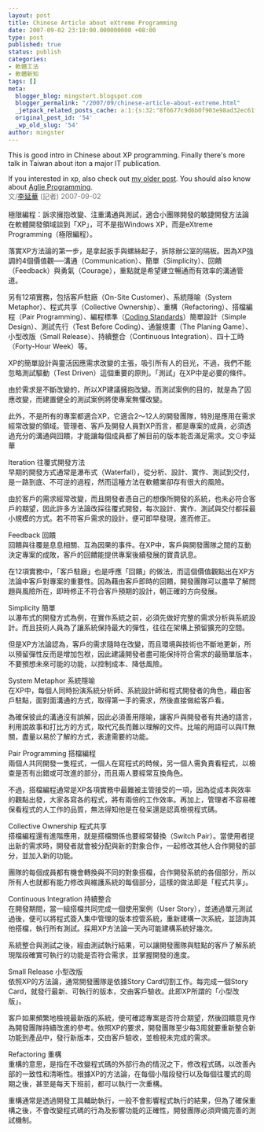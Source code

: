 ```yaml
---
layout: post
title: Chinese Article about eXtreme Programming
date: 2007-09-02 23:10:00.000000000 +08:00
type: post
published: true
status: publish
categories:
- 軟體工法
- 軟體新知
tags: []
meta:
  blogger_blog: mingstert.blogspot.com
  blogger_permalink: "/2007/09/chinese-article-about-extreme.html"
  _jetpack_related_posts_cache: a:1:{s:32:"8f6677c9d6b0f903e98ad32ec61f8deb";a:2:{s:7:"expires";i:1446677097;s:7:"payload";a:3:{i:0;a:1:{s:2:"id";i:44;}i:1;a:1:{s:2:"id";i:338;}i:2;a:1:{s:2:"id";i:350;}}}}
  original_post_id: '54'
  _wp_old_slug: '54'
author: mingster
---
```

<p>This is good intro in Chinese about XP programming. Finally there's more talk in Taiwan about iton a major IT publication.</p>
<p>If you interested in xp, also check out <a href="http://mingstert.blogspot.com/2007/09/what-is-extreme-programming.html">my older post</a>. You should also know about <a href="http://mingstert.blogspot.com/2007/09/introduction-of-aglie-development.html">Aglie Programming</a>.<br /><span class="text12" style="color:rgb(111,111,111);">文/<a href="http://www.ithome.com.tw/">李延華</a> (記者) 2007-09-02<br /></span><br />極限編程：訴求擁抱改變、注重溝通與測試，適合小團隊開發的敏捷開發方法論<br />在軟體開發領域談到「XP」，可不是指Windows XP，而是eXtreme Programming（極限編程）。</p>
<p>落實XP方法論的第一步，是拿起扳手與螺絲起子，拆除辦公室的隔板。因為XP強調的4個價值觀──溝通（Communication）、簡單（Simplicity）、回饋（Feedback）與勇氣（Courage），重點就是希望建立暢通而有效率的溝通管道。</p>
<p>另有12項實務，包括客戶駐廠（On-Site Customer）、系統隱喻（System Metaphor）、程式共享（Collective Ownership）、重構（<a>Refactoring</a>）、搭檔編程（<a>Pair Programming</a>）、編程標準（<a href="http://mingstert.blogspot.com/2005/08/c-c-coding-guidelines.html">Coding Standards</a>）簡單設計（Simple Design）、測試先行（Test Before Coding）、通盤規畫（The Planing Game）、小型改版（Small Release）、持續整合（<a>Continuous Integration</a>）、四十工時（Forty-Hour Week）等。</p>
<p>XP的簡單設計與靈活因應需求改變的主張，吸引所有人的目光，不過，我們不能忽略測試驅動（Test Driven）這個重要的原則。「測試」在XP中是必要的條件。</p>
<p>由於需求是不斷改變的，所以XP建議擁抱改變。而測試案例的目的，就是為了因應改變，而建置健全的測試案例將使專案無懼改變。</p>
<p>此外，不是所有的專案都適合XP，它適合2～12人的開發團隊，特別是應用在需求經常改變的領域。管理者、客戶及開發人員對XP而言，都是專案的成員，必須透過充分的溝通與回饋，才能讓每個成員都了解目前的版本能否滿足需求。文⊙李延華</p>
<p>Iteration 往覆式開發方法<br />早期的開發方式通常是瀑布式（Waterfall），從分析、設計、實作、測試到交付，是一路到底、不可逆的過程，然而這種方法在軟體業卻存有很大的風險。</p>
<p>由於客戶的需求經常改變，而且開發者憑自己的想像所開發的系統，也未必符合客戶的期望，因此許多方法論改採往覆式開發，每次設計、實作、測試與交付都採最小規模的方式。若不符客戶需求的設計，便可即早發現，進而修正。</p>
<p>Feedback 回饋<br />回饋與往覆是息息相關、互為因果的事件。在XP中，客戶與開發團隊之間的互動決定專案的成敗，客戶的回饋能提供專案後續發展的寶貴訊息。</p>
<p>在12項實務中，「客戶駐廠」也是呼應「回饋」的做法，而這個價值觀點出在XP方法論中客戶對專案的重要性。因為藉由客戶即時的回饋，開發團隊可以盡早了解問題與風險所在，即時修正不符合客戶預期的設計，朝正確的方向發展。</p>
<p>Simplicity 簡單<br />以瀑布式的開發方式為例，在實作系統之前，必須先做好完整的需求分析與系統設計。而且技術人員為了讓系統保持最大的彈性，往往在架構上預留擴充的空間。</p>
<p>但是XP方法論認為，客戶的需求隨時在改變，而且環境與技術也不斷地更新，所以預留彈性反而是增加包袱，因此建議開發者盡可能保持符合需求的最簡單版本，不要預想未來可能的功能，以控制成本、降低風險。</p>
<p>System Metaphor 系統隱喻<br />在XP中，每個人同時扮演系統分析師、系統設計師和程式開發者的角色，藉由客戶駐點，面對面溝通的方式，取得第一手的需求，然後直接做給客戶看。</p>
<p>為確保彼此的溝通沒有誤解，因此必須善用隱喻，讓客戶與開發者有共通的語言，利用說故事和打比方的方式，取代冗長而難以理解的文件。比喻的用語可以與IT無關，盡量以易於了解的方式，表達需要的功能。</p>
<p>Pair Programming 搭檔編程<br />兩個人共同開發一隻程式，一個人在寫程式的時候，另一個人需負責看程式，以檢查是否有出錯或可改進的部分，而且兩人要經常互換角色。</p>
<p>不過，搭檔編程通常是XP各項實務中最難被主管接受的一項，因為從成本與效率的觀點出發，大家各寫各的程式，將有兩倍的工作效率。再加上，管理者不容易確保看程式的人工作的品質，無法得知他是在發呆還是認真檢視程式碼。</p>
<p>Collective Ownership 程式共享<br />搭檔編程還有進階應用，就是搭檔關係也要經常替換（Switch Pair）。當使用者提出新的需求時，開發者就會被分配與新的對象合作，一起修改其他人合作開發的部分，並加入新的功能。</p>
<p>團隊的每個成員都有機會轉換與不同的對象搭檔，合作開發系統的各個部分，所以所有人也就都有能力修改與維護系統的每個部分，這樣的做法即是「程式共享」。</p>
<p>Continuous Integration 持續整合<br />在開發期間，當一組搭檔共同完成一個使用案例（User Story），並通過單元測試過後，便可以將程式簽入集中管理的版本控管系統，重新建構一次系統，並諮詢其他搭檔，執行所有測試。採用XP方法論一天內可能建構系統好幾次。</p>
<p>系統整合與測試之後，經由測試執行結果，可以讓開發團隊與駐點的客戶了解系統現階段確實可執行的功能是否符合需求，並掌握開發的進度。</p>
<p>Small Release 小型改版<br />依照XP的方法論，通常開發團隊是依據Story Card切割工作。每完成一個Story Card，就發行最新、可執行的版本，交由客戶驗收。此即XP所謂的「小型改版」。</p>
<p>客戶如果頻繁地檢視最新版的系統，便可確認專案是否符合期望，然後回饋意見作為開發團隊持續改進的參考。依照XP的要求，開發團隊至少每3周就要重新整合新功能到產品中，發行新版本，交由客戶驗收，並檢視未完成的需求。</p>
<p>Refactoring 重構<br />重構的意思，是指在不改變程式碼的外部行為的情況之下，修改程式碼，以改善內部的一致性和清晰性。根據XP的方法論，在每個小階段發行以及每個往覆式的周期之後，甚至是每天下班前，都可以執行一次重構。</p>
<p>重構通常是透過開發工具輔助執行，一般不會影響程式執行的結果，但為了確保重構之後，不會改變程式碼的行為及影響功能的正確性，開發團隊必須齊備完善的測試機制。</p>
